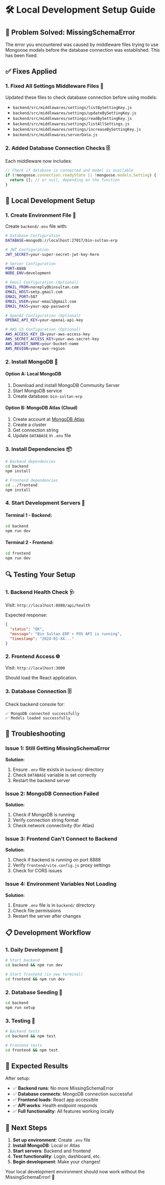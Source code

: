 # 🛠️ Local Development Setup Guide

## 🚨 Problem Solved: MissingSchemaError

The error you encountered was caused by middleware files trying to use Mongoose models before the database connection was established. This has been fixed.

## ✅ Fixes Applied

### 1. **Fixed All Settings Middleware Files** 🔧

Updated these files to check database connection before using models:
- `backend/src/middlewares/settings/listBySettingKey.js`
- `backend/src/middlewares/settings/updateBySettingKey.js`
- `backend/src/middlewares/settings/readBySettingKey.js`
- `backend/src/middlewares/settings/listAllSettings.js`
- `backend/src/middlewares/settings/increaseBySettingKey.js`
- `backend/src/middlewares/serverData.js`

### 2. **Added Database Connection Checks** 🗄️

Each middleware now includes:
```javascript
// Check if database is connected and model is available
if (!mongoose.connection.readyState || !mongoose.models.Setting) {
  return []; // or null, depending on the function
}
```

## 🚀 Local Development Setup

### 1. **Create Environment File** 📝

Create `backend/.env` file with:
```bash
# Database Configuration
DATABASE=mongodb://localhost:27017/bin-sultan-erp

# JWT Configuration
JWT_SECRET=your-super-secret-jwt-key-here

# Server Configuration
PORT=8888
NODE_ENV=development

# Email Configuration (Optional)
EMAIL_FROM=noreply@binsultan.com
EMAIL_HOST=smtp.gmail.com
EMAIL_PORT=587
EMAIL_USER=your-email@gmail.com
EMAIL_PASS=your-app-password

# OpenAI Configuration (Optional)
OPENAI_API_KEY=your-openai-api-key

# AWS S3 Configuration (Optional)
AWS_ACCESS_KEY_ID=your-aws-access-key
AWS_SECRET_ACCESS_KEY=your-aws-secret-key
AWS_BUCKET_NAME=your-bucket-name
AWS_REGION=your-aws-region
```

### 2. **Install MongoDB** 🍃

#### Option A: Local MongoDB
1. Download and install MongoDB Community Server
2. Start MongoDB service
3. Create database: `bin-sultan-erp`

#### Option B: MongoDB Atlas (Cloud)
1. Create account at [MongoDB Atlas](https://www.mongodb.com/atlas)
2. Create a cluster
3. Get connection string
4. Update `DATABASE` in `.env` file

### 3. **Install Dependencies** 📦

```bash
# Backend dependencies
cd backend
npm install

# Frontend dependencies
cd ../frontend
npm install
```

### 4. **Start Development Servers** 🚀

#### Terminal 1 - Backend:
```bash
cd backend
npm run dev
```

#### Terminal 2 - Frontend:
```bash
cd frontend
npm run dev
```

## 🔍 Testing Your Setup

### 1. **Backend Health Check** 🩺
Visit: `http://localhost:8888/api/health`

Expected response:
```json
{
  "status": "OK",
  "message": "Bin Sultan ERP + POS API is running",
  "timestamp": "2024-01-XX..."
}
```

### 2. **Frontend Access** 🌐
Visit: `http://localhost:3000`

Should load the React application.

### 3. **Database Connection** 🗄️
Check backend console for:
```
✅ MongoDB connected successfully
✅ Models loaded successfully
```

## 🚨 Troubleshooting

### Issue 1: Still Getting MissingSchemaError
**Solution**: 
1. Ensure `.env` file exists in `backend/` directory
2. Check `DATABASE` variable is set correctly
3. Restart the backend server

### Issue 2: MongoDB Connection Failed
**Solution**:
1. Check if MongoDB is running
2. Verify connection string format
3. Check network connectivity (for Atlas)

### Issue 3: Frontend Can't Connect to Backend
**Solution**:
1. Check if backend is running on port 8888
2. Verify `frontend/vite.config.js` proxy settings
3. Check for CORS issues

### Issue 4: Environment Variables Not Loading
**Solution**:
1. Ensure `.env` file is in `backend/` directory
2. Check file permissions
3. Restart the server after changes

## 📋 Development Workflow

### 1. **Daily Development** 🔄
```bash
# Start backend
cd backend && npm run dev

# Start frontend (in new terminal)
cd frontend && npm run dev
```

### 2. **Database Seeding** 🌱
```bash
cd backend
npm run setup
```

### 3. **Testing** 🧪
```bash
# Backend tests
cd backend && npm test

# Frontend tests
cd frontend && npm test
```

## 🎯 Expected Results

After setup:
- ✅ **Backend runs**: No more MissingSchemaError
- ✅ **Database connects**: MongoDB connection successful
- ✅ **Frontend loads**: React app accessible
- ✅ **API works**: Health endpoint responds
- ✅ **Full functionality**: All features working locally

## 🔄 Next Steps

1. **Set up environment**: Create `.env` file
2. **Install MongoDB**: Local or Atlas
3. **Start servers**: Backend and frontend
4. **Test functionality**: Login, dashboard, etc.
5. **Begin development**: Make your changes!

Your local development environment should now work without the MissingSchemaError! 🎉
